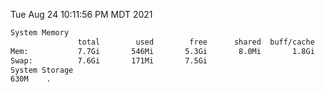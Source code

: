 Tue Aug 24 10:11:56 PM MDT 2021
```bash
System Memory
               total        used        free      shared  buff/cache   available
Mem:           7.7Gi       546Mi       5.3Gi       8.0Mi       1.8Gi       6.8Gi
Swap:          7.6Gi       171Mi       7.5Gi
System Storage
630M	.
```
